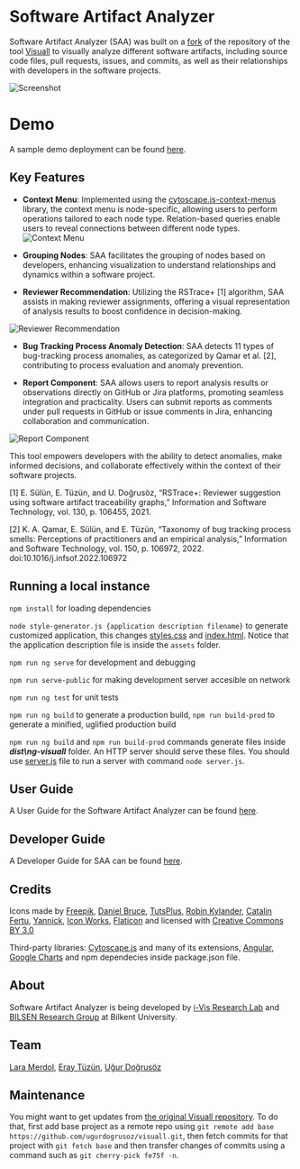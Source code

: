 # Software Artifact Analyzer

Software Artifact Analyzer (SAA) was built on a [fork](https://help.github.com/en/github/getting-started-with-github/fork-a-repo) of the repository of the tool [Visuall](https://github.com/ugurdogrusoz/visuall) to visually analyze different software artifacts, including source code files, pull requests, issues, and commits, as well as their relationships with developers in the software projects.

![Screenshot](https://github.com/iVis-at-Bilkent/software-artifact-analyzer/assets/59064089/4118240f-9942-4cc5-a61d-e268bf3740b3)

# Demo
A sample demo deployment can be found [here](http://saa.cs.bilkent.edu.tr/).

## Key Features

- **Context Menu**: Implemented using the [cytoscape.js-context-menus](https://github.com/iVis-at-Bilkent/cytoscape.js-context-menus) library, the context menu is node-specific, allowing users to perform operations tailored to each node type. Relation-based queries enable users to reveal connections between different node types.
![Context Menu](https://github.com/iVis-at-Bilkent/software-artifact-analyzer/assets/59064089/e300f599-0025-41c0-b32f-d478f04f9585)

- **Grouping Nodes**: SAA facilitates the grouping of nodes based on developers, enhancing visualization to understand relationships and dynamics within a software project.

- **Reviewer Recommendation**: Utilizing the RSTrace+ [1] algorithm, SAA assists in making reviewer assignments, offering a visual representation of analysis results to boost confidence in decision-making.

![Reviewer Recommendation](https://github.com/iVis-at-Bilkent/software-artifact-analyzer/assets/59064089/e363c472-c631-448a-9a60-9c9e55bc706c)

- **Bug Tracking Process Anomaly Detection**: SAA detects 11 types of bug-tracking process anomalies, as categorized by Qamar et al. [2], contributing to process evaluation and anomaly prevention.

- **Report Component**: SAA allows users to report analysis results or observations directly on GitHub or Jira platforms, promoting seamless integration and practicality. Users can submit reports as comments under pull requests in GitHub or issue comments in Jira, enhancing collaboration and communication.

![Report Component](https://github.com/iVis-at-Bilkent/software-artifact-analyzer/assets/59064089/7e0038e7-12d8-44ac-a13f-0d9e9c36762a)

This tool empowers developers with the ability to detect anomalies, make informed decisions, and collaborate effectively within the context of their software projects.

[1] E. Sülün, E. Tüzün, and U. Doğrusöz, “RSTrace+: Reviewer suggestion using software artifact traceability graphs,” Information and Software Technology, vol. 130, p. 106455, 2021.

[2] K. A. Qamar, E. Sülün, and E. Tüzün, “Taxonomy of bug tracking process smells: Perceptions of practitioners and an empirical analysis,” Information and Software Technology, vol. 150, p. 106972, 2022. doi:10.1016/j.infsof.2022.106972

## Running a local instance

`npm install` for loading dependencies

`node style-generator.js {application description filename}` to generate customized application, this changes [styles.css](src/styles.css) and [index.html](src/index.html). Notice that the application description file is inside the `assets` folder.

`npm run ng serve` for development and debugging

`npm run serve-public` for making development server accesible on network

`npm run ng test` for unit tests

`npm run ng build` to generate a production build, `npm run build-prod` to generate a minified, uglified production build

`npm run ng build` and `npm run build-prod` commands generate files inside ***dist\ng-visuall*** folder. An HTTP server should serve these files. You should use [server.js](server.js) file to run a server with command `node server.js`. 

## User Guide

A User Guide for the Software Artifact Analyzer can be found [here](https://docs.google.com/document/d/1MHoBk2O2AREYiKwqZuDkHLkdlWwUkYMHzeuugqnVxFY/edit?usp=sharing). 

## Developer Guide

A Developer Guide for SAA can be found [here](https://docs.google.com/document/d/1dIasoHNoGYy6klZOnmUMzOE7RvM-fN7DOcEf7w9jS70/edit?usp=sharing). 

## Credits

Icons made by [Freepik](http://www.freepik.com), 
[Daniel Bruce](http://www.flaticon.com/authors/daniel-bruce), 
[TutsPlus](http://www.flaticon.com/authors/tutsplus),
[Robin Kylander](http://www.flaticon.com/authors/robin-kylander),
[Catalin Fertu](http://www.flaticon.com/authors/catalin-fertu),
[Yannick](http://www.flaticon.com/authors/yannick),
[Icon Works](http://www.flaticon.com/authors/icon-works),
[Flaticon](http://www.flaticon.com) and licensed with 
[Creative Commons BY 3.0](http://creativecommons.org/licenses/by/3.0/)

Third-party libraries:
[Cytoscape.js](https://github.com/cytoscape/cytoscape.js) and many of its extensions,
[Angular](https://angular.io/),
[Google Charts](https://developers.google.com/chart/) and npm dependecies inside package.json file.

## About
Software Artifact Analyzer is being developed by [i-Vis Research Lab](http://www.cs.bilkent.edu.tr/~ivis/)  and [BILSEN Research Group](https://bilsen.cs.bilkent.edu.tr/)  at Bilkent University.
## Team
[Lara Merdol](), [Eray Tüzün](https://github.com/eraytuzun), [Uğur Doğrusöz](https://github.com/ugurdogrusoz)
## Maintenance
You might want to get updates from [the original Visuall repository](https://github.com/ugurdogrusoz/visuall). To do that, first add base project as a remote repo using `git remote add base https://github.com/ugurdogrusoz/visuall.git`,
then fetch commits for that project with `git fetch base` and then transfer changes of commits using a command such as `git cherry-pick fe75f -n`.
